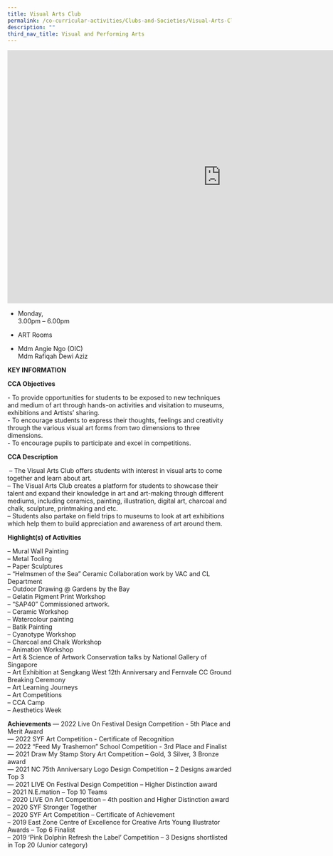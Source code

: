 ```yaml
---
title: Visual Arts Club
permalink: /co-curricular-activities/Clubs-and-Societies/Visual-Arts-Club/
description: ""
third_nav_title: Visual and Performing Arts
---
```




<iframe allowfullscreen="true" height="569" width="960" frameborder="0" src="https://docs.google.com/presentation/d/e/2PACX-1vRmk0QzTpUIzK3Wla-OS_JSwrNrGOI3Gmlo3_q6B6nmHGUJa3bQWuGXl65kQiX-9UxHMvGODrcY2a_D/embed?start=false&amp;loop=false&amp;delayms=3000"></iframe>

*   Monday,  
    3.00pm – 6.00pm

*   ART Rooms

*   Mdm Angie Ngo (OIC)  
    Mdm Rafiqah Dewi Aziz
		
**KEY INFORMATION**

**CCA Objectives**

\- To provide opportunities for students to be exposed to new techniques and medium of art through hands-on activities and visitation to museums, exhibitions and Artists’ sharing.<br>
\- To encourage students to express their thoughts, feelings and creativity through the various visual art forms from two dimensions to three dimensions.<br>
\- To encourage pupils to participate and excel in competitions.

**CCA Description**

&nbsp;– The Visual Arts Club offers students with interest in visual arts to come together and learn about art.<br>
– The Visual Arts Club creates a platform for students to showcase their talent and expand their knowledge in art and art-making through different mediums, including ceramics, painting, illustration, digital art, charcoal and chalk, sculpture, printmaking and etc.<br>
– Students also partake on field trips to museums to look at art exhibitions which help them to build appreciation and awareness of art around them.

**Highlight(s) of Activities**

– Mural Wall Painting<br>
– Metal Tooling<br>
– Paper Sculptures<br>
– “Helmsmen of the Sea” Ceramic Collaboration work by VAC and CL Department<br>
– Outdoor Drawing @ Gardens by the Bay<br>
– Gelatin Pigment Print Workshop<br>
– “SAP40” Commissioned artwork.<br>
– Ceramic Workshop<br>
– Watercolour painting<br>
– Batik Painting<br>
– Cyanotype Workshop<br>
– Charcoal and Chalk Workshop<br>
– Animation Workshop<br>
– Art &amp; Science of Artwork Conservation talks by National Gallery of Singapore<br>
– Art Exhibition at Sengkang West 12th Anniversary and Fernvale CC Ground Breaking Ceremony<br>
– Art Learning Journeys<br>
– Art Competitions<br>
– CCA Camp<br>
– Aesthetics Week

  

**Achievements**
— 2022 Live On Festival Design Competition - 5th Place and Merit Award<br> 
— 2022 SYF Art Competition - Certificate of Recognition<br>
— 2022 “Feed My Trashemon” School Competition - 3rd Place and Finalist<br>
— 2021 Draw My Stamp Story Art Competition – Gold, 3 Silver, 3 Bronze award<br>
— 2021 NC 75th Anniversary Logo Design Competition – 2 Designs awarded Top 3<br>
— 2021 LIVE On Festival Design Competition – Higher Distinction award<br>
– 2021 N.E.mation – Top 10 Teams<br>
– 2020 LIVE On Art Competition – 4th position and Higher Distinction award<br>
– 2020 SYF Stronger Together<br>
– 2020 SYF Art Competition – Certificate of Achievement<br>
– 2019 East Zone Centre of Excellence for Creative Arts Young Illustrator Awards – Top&nbsp;6 Finalist<br>
– 2019 ‘Pink Dolphin Refresh the Label’ Competition – 3 Designs shortlisted in Top 20&nbsp;(Junior category)